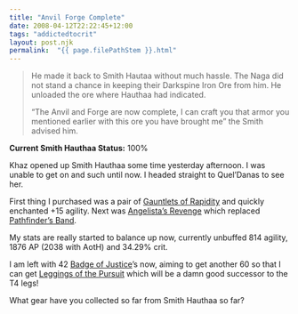 ```yaml
---
title: "Anvil Forge Complete"
date: 2008-04-12T22:22:45+12:00
tags: "addictedtocrit"
layout: post.njk
permalink:  "{{ page.filePathStem }}.html"
---
```


>He made it back to Smith Hautaa without much hassle. The  Naga did not stand a chance in keeping their Darkspine Iron Ore from  him. He unloaded the ore where Hauthaa had indicated.
>
>“The Anvil and Forge are now complete, I can craft you that armor you mentioned earlier with this ore you have brought me” the Smith  advised him.


**Current Smith Hauthaa Status:** 100%

Khaz opened up Smith Hauthaa some time yesterday afternoon. I was  unable to get on and such until now. I headed straight to Quel’Danas to  see her.

First thing I purchased was a pair of [Gauntlets of Rapidity](https://web.archive.org/web/20081014210525/http://www.wowhead.com/?item=34916) and quickly enchanted +15 agility. Next was [Angelista’s Revenge](https://web.archive.org/web/20081014210525/http://www.wowhead.com/?item=34887) which replaced [Pathfinder’s Band](https://web.archive.org/web/20081014210525/http://www.wowhead.com/?item=31277).

My stats are really started to balance up now, currently unbuffed 814 agility, 1876 AP (2038 with AotH) and 34.29% crit.

I am left with 42 [Badge of Justice](https://web.archive.org/web/20081014210525/http://www.wowhead.com/?item=29434)’s now, aiming to get another 60 so that I can get [Leggings of the Pursuit](https://web.archive.org/web/20081014210525/http://www.wowhead.com/?item=34914) which will be a damn good successor to the T4 legs!

What gear have you collected so far from Smith Hauthaa so far?